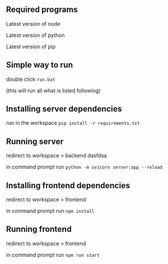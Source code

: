 ## Required programs
Latest version of node

Latest version of python

Latest version of pip

## Simple way to run
double click `run.bat`

(this will run all what is listed following)


## Installing server dependencies
run in the workspace `pip install -r requirements.txt`

## Running server
redirect to workspace > backend
dasfdsa

in command prompt run `python -m uvicorn server:app --reload`

## Installing frontend dependencies
redirect to workspace > frontend

in command prompt run `npm install`

## Running frontend
redirect to workspace > frontend

in command prompt run `npm run start`